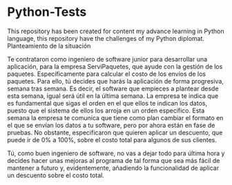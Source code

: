 # Python-Tests
This repository has been created for content my advance learning in Python language, this repository have the challenges of my Python diplomat.
Planteamiento de la situación

Te contrataron como ingeniero de software junior para desarrollar una aplicación, para la empresa ServiPaquetes, que ayude con la gestión de los paquetes. 
Específicamente para calcular el costo de los envíos de los paquetes. Para ello, tú decides que harás la aplicación de forma progresiva, semana tras semana. 
Es decir, el software que empieces a plantear desde esta semana, igual será útil en la última semana.
La empresa te indica que es fundamental que sigas el orden en el que ellos te indican los datos, puesto que el sistema de ellos los arroja en un orden específico.
Esta semana la empresa te comunica que tiene como plan cambiar el formato en el que se envían los datos a tu software, pero por ahora están en fase de pruebas. 
No obstante, especificaron que quieren aplicar un descuento, que puede ir de 0% a 100%, sobre el costo total para algunos de sus clientes.

Tú, como buen ingeniero de software, no vas a dejar todo para última hora y decides hacer unas mejoras al programa de tal forma que sea más fácil de mantener a futuro y,
evidentemente, añadiendo la funcionalidad de aplicar un descuento sobre el costo total.
